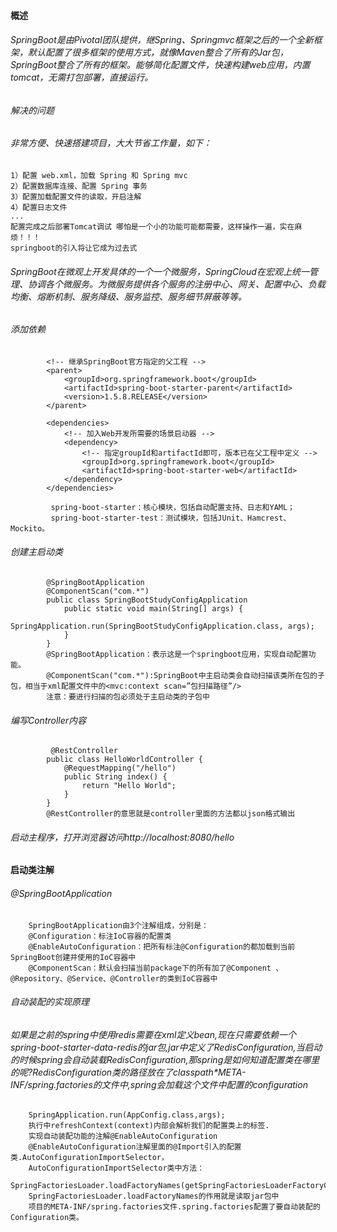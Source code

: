 #### 概述
###### SpringBoot是由Pivotal团队提供，继Spring、Springmvc框架之后的一个全新框架，默认配置了很多框架的使用方式，就像Maven整合了所有的Jar包，SpringBoot整合了所有的框架。能够简化配置文件，快速构建web应用，内置tomcat，无需打包部署，直接运行。
###### 解决的问题
###### 非常方便、快速搭建项目，大大节省工作量，如下：

    1）配置 web.xml，加载 Spring 和 Spring mvc
    2）配置数据库连接、配置 Spring 事务
    3）配置加载配置文件的读取，开启注解
    4）配置日志文件
    ...
    配置完成之后部署Tomcat调试 哪怕是一个小的功能可能都需要，这样操作一遍，实在麻烦！！！
    springboot的引入将让它成为过去式
###### SpringBoot在微观上开发具体的一个一个微服务，SpringCloud在宏观上统一管理、协调各个微服务。为微服务提供各个服务的注册中心、网关、配置中心、负载均衡、熔断机制、服务降级、服务监控、服务细节屏蔽等等。    
###### 添加依赖

            <!-- 继承SpringBoot官方指定的父工程 -->	
            <parent>
                <groupId>org.springframework.boot</groupId>
                <artifactId>spring-boot-starter-parent</artifactId>
                <version>1.5.8.RELEASE</version>
            </parent>

            <dependencies>
                <!-- 加入Web开发所需要的场景启动器 -->
                <dependency>
                    <!-- 指定groupId和artifactId即可，版本已在父工程中定义 -->
                    <groupId>org.springframework.boot</groupId>
                    <artifactId>spring-boot-starter-web</artifactId>
                </dependency>
            </dependencies>
             
             spring-boot-starter：核心模块，包括自动配置支持、日志和YAML；
             spring-boot-starter-test：测试模块，包括JUnit、Hamcrest、Mockito。
###### 创建主启动类

            @SpringBootApplication 
            @ComponentScan("com.*")
            public class SpringBootStudyConfigApplication
                public static void main(String[] args) {
                    SpringApplication.run(SpringBootStudyConfigApplication.class, args);
                }
            }
            @SpringBootApplication：表示这是一个springboot应用，实现自动配置功能。
            @ComponentScan("com.*"):SpringBoot中主启动类会自动扫描该类所在包的子包，相当于xml配置文件中的<mvc:context scan=”包扫描路径”/>
            注意：要进行扫描的包必须处于主启动类的子包中
###### 编写Controller内容
                
             @RestController
            public class HelloWorldController {
                @RequestMapping("/hello")
                public String index() {
                    return "Hello World";
                }
            }
            @RestController的意思就是controller里面的方法都以json格式输出
###### 启动主程序，打开浏览器访问http://localhost:8080/hello
#### 启动类注解
###### @SpringBootApplication

        SpringBootApplication由3个注解组成，分别是：
        @Configuration：标注IoC容器的配置类
        @EnableAutoConfiguration：把所有标注@Configuration的都加载到当前SpringBoot创建并使用的IoC容器中
        @ComponentScan：默认会扫描当前package下的所有加了@Component 、@Repository、@Service、@Controller的类到IoC容器中
###### 自动装配的实现原理
###### 如果是之前的spring中使用redis需要在xml定义bean,现在只需要依赖一个spring-boot-starter-data-redis的jar包,jar中定义了RedisConfiguration,当启动的时候spring会自动装载RedisConfiguration,那spring是如何知道配置类在哪里的呢?RedisConfiguration类的路径放在了classpath*META-INF/spring.factories的文件中,spring会加载这个文件中配置的configuration

        SpringApplication.run(AppConfig.class,args);
        执行中refreshContext(context)内部会解析我们的配置类上的标签.
        实现自动装配功能的注解@EnableAutoConfiguration
        @EnableAutoConfiguration注解里面的@Import引入的配置类.AutoConfigurationImportSelector，
        AutoConfigurationImportSelector类中方法：
        SpringFactoriesLoader.loadFactoryNames(getSpringFactoriesLoaderFactoryClass(),getBeanClassLoader());
        SpringFactoriesLoader.loadFactoryNames的作用就是读取jar包中
        项目的META-INF/spring.factories文件.spring.factories配置了要自动装配的Configuration类。


